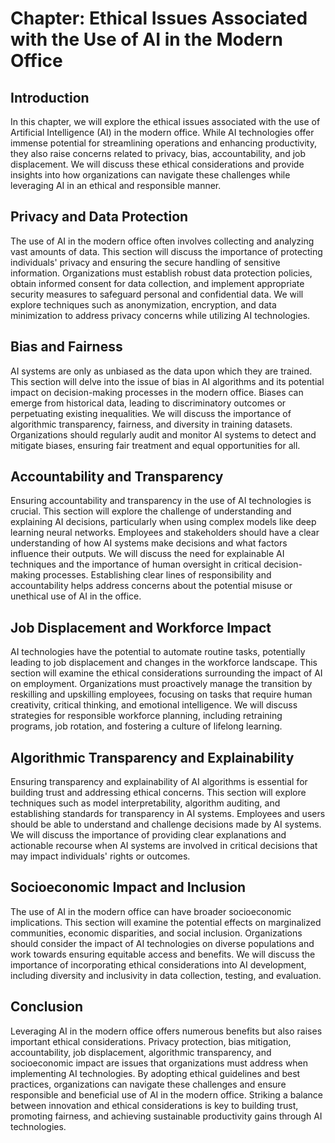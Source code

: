 Chapter: Ethical Issues Associated with the Use of AI in the Modern Office
==========================================================================

Introduction
------------

In this chapter, we will explore the ethical issues associated with the use of Artificial Intelligence (AI) in the modern office. While AI technologies offer immense potential for streamlining operations and enhancing productivity, they also raise concerns related to privacy, bias, accountability, and job displacement. We will discuss these ethical considerations and provide insights into how organizations can navigate these challenges while leveraging AI in an ethical and responsible manner.

Privacy and Data Protection
---------------------------

The use of AI in the modern office often involves collecting and analyzing vast amounts of data. This section will discuss the importance of protecting individuals' privacy and ensuring the secure handling of sensitive information. Organizations must establish robust data protection policies, obtain informed consent for data collection, and implement appropriate security measures to safeguard personal and confidential data. We will explore techniques such as anonymization, encryption, and data minimization to address privacy concerns while utilizing AI technologies.

Bias and Fairness
-----------------

AI systems are only as unbiased as the data upon which they are trained. This section will delve into the issue of bias in AI algorithms and its potential impact on decision-making processes in the modern office. Biases can emerge from historical data, leading to discriminatory outcomes or perpetuating existing inequalities. We will discuss the importance of algorithmic transparency, fairness, and diversity in training datasets. Organizations should regularly audit and monitor AI systems to detect and mitigate biases, ensuring fair treatment and equal opportunities for all.

Accountability and Transparency
-------------------------------

Ensuring accountability and transparency in the use of AI technologies is crucial. This section will explore the challenge of understanding and explaining AI decisions, particularly when using complex models like deep learning neural networks. Employees and stakeholders should have a clear understanding of how AI systems make decisions and what factors influence their outputs. We will discuss the need for explainable AI techniques and the importance of human oversight in critical decision-making processes. Establishing clear lines of responsibility and accountability helps address concerns about the potential misuse or unethical use of AI in the office.

Job Displacement and Workforce Impact
-------------------------------------

AI technologies have the potential to automate routine tasks, potentially leading to job displacement and changes in the workforce landscape. This section will examine the ethical considerations surrounding the impact of AI on employment. Organizations must proactively manage the transition by reskilling and upskilling employees, focusing on tasks that require human creativity, critical thinking, and emotional intelligence. We will discuss strategies for responsible workforce planning, including retraining programs, job rotation, and fostering a culture of lifelong learning.

Algorithmic Transparency and Explainability
-------------------------------------------

Ensuring transparency and explainability of AI algorithms is essential for building trust and addressing ethical concerns. This section will explore techniques such as model interpretability, algorithm auditing, and establishing standards for transparency in AI systems. Employees and users should be able to understand and challenge decisions made by AI systems. We will discuss the importance of providing clear explanations and actionable recourse when AI systems are involved in critical decisions that may impact individuals' rights or outcomes.

Socioeconomic Impact and Inclusion
----------------------------------

The use of AI in the modern office can have broader socioeconomic implications. This section will examine the potential effects on marginalized communities, economic disparities, and social inclusion. Organizations should consider the impact of AI technologies on diverse populations and work towards ensuring equitable access and benefits. We will discuss the importance of incorporating ethical considerations into AI development, including diversity and inclusivity in data collection, testing, and evaluation.

Conclusion
----------

Leveraging AI in the modern office offers numerous benefits but also raises important ethical considerations. Privacy protection, bias mitigation, accountability, job displacement, algorithmic transparency, and socioeconomic impact are issues that organizations must address when implementing AI technologies. By adopting ethical guidelines and best practices, organizations can navigate these challenges and ensure responsible and beneficial use of AI in the modern office. Striking a balance between innovation and ethical considerations is key to building trust, promoting fairness, and achieving sustainable productivity gains through AI technologies.
